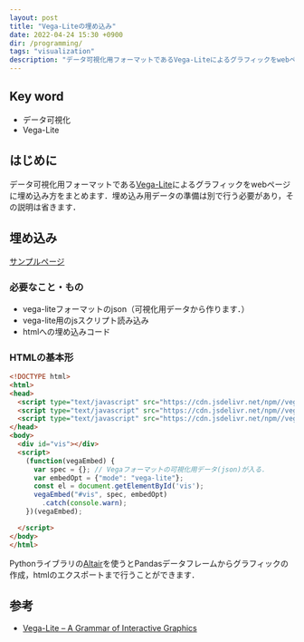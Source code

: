 ```yaml
---
layout: post
title: "Vega-Liteの埋め込み"
date: 2022-04-24 15:30 +0900
dir: /programming/
tags: "visualization"
description: "データ可視化用フォーマットであるVega-Liteによるグラフィックをwebページに埋め込むためのメモ．"
---
```

## Key word
- データ可視化
- Vega-Lite

## はじめに
データ可視化用フォーマットである[Vega-Lite](https://vega.github.io/vega-lite/)によるグラフィックをwebページに埋め込み方をまとめます．埋め込み用データの準備は別で行う必要があり，その説明は省きます．

## 埋め込み
[サンプルページ](/programming/code/vega_lite_sample.html)

### 必要なこと・もの
- vega-liteフォーマットのjson（可視化用データから作ります．）
- vega-lite用のjsスクリプト読み込み
- htmlへの埋め込みコード

### HTMLの基本形
```html
<!DOCTYPE html>
<html>
<head>
  <script type="text/javascript" src="https://cdn.jsdelivr.net/npm//vega@5"></script>
  <script type="text/javascript" src="https://cdn.jsdelivr.net/npm//vega-lite@4.17.0"></script>
  <script type="text/javascript" src="https://cdn.jsdelivr.net/npm//vega-embed@6"></script>
</head>
<body>
  <div id="vis"></div>
  <script>
    (function(vegaEmbed) {
      var spec = {}; // Vegaフォーマットの可視化用データ(json)が入る．
      var embedOpt = {"mode": "vega-lite"};
      const el = document.getElementById('vis');
      vegaEmbed("#vis", spec, embedOpt)
        .catch(console.warn);
    })(vegaEmbed);

  </script>
</body>
</html>
```
Pythonライブラリの[Altair](https://altair-viz.github.io/)を使うとPandasデータフレームからグラフィックの作成，htmlのエクスポートまで行うことができます．

## 参考
- [Vega-Lite – A Grammar of Interactive Graphics](https://vega.github.io/vega-lite/)
